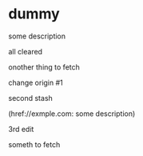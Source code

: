 # dummy

some description

all cleared

onother thing to fetch

change origin #1

second stash

(href://exmple.com: some description)

3rd edit

someth to fetch

